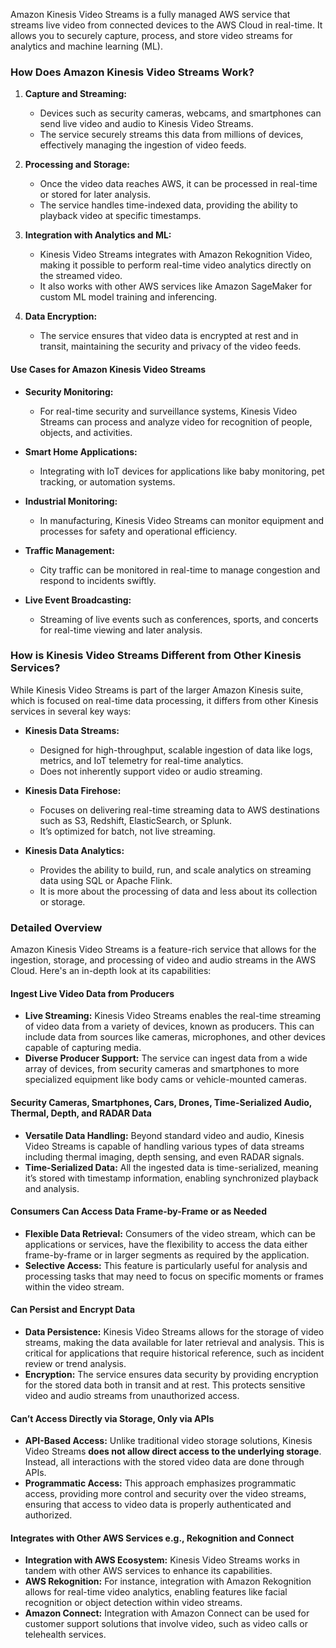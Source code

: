 Amazon Kinesis Video Streams is a fully managed AWS service that streams live video from connected devices to the AWS Cloud in real-time. It allows you to securely capture, process, and store video streams for analytics and machine learning (ML).

### How Does Amazon Kinesis Video Streams Work?

1. **Capture and Streaming:**
    
    - Devices such as security cameras, webcams, and smartphones can send live video and audio to Kinesis Video Streams.
    - The service securely streams this data from millions of devices, effectively managing the ingestion of video feeds.
2. **Processing and Storage:**
    
    - Once the video data reaches AWS, it can be processed in real-time or stored for later analysis.
    - The service handles time-indexed data, providing the ability to playback video at specific timestamps.
3. **Integration with Analytics and ML:**
    
    - Kinesis Video Streams integrates with Amazon Rekognition Video, making it possible to perform real-time video analytics directly on the streamed video.
    - It also works with other AWS services like Amazon SageMaker for custom ML model training and inferencing.
4. **Data Encryption:**
    
    - The service ensures that video data is encrypted at rest and in transit, maintaining the security and privacy of the video feeds.

#### Use Cases for Amazon Kinesis Video Streams

- **Security Monitoring:**
    
    - For real-time security and surveillance systems, Kinesis Video Streams can process and analyze video for recognition of people, objects, and activities.
- **Smart Home Applications:**
    
    - Integrating with IoT devices for applications like baby monitoring, pet tracking, or automation systems.
- **Industrial Monitoring:**
    
    - In manufacturing, Kinesis Video Streams can monitor equipment and processes for safety and operational efficiency.
- **Traffic Management:**
    
    - City traffic can be monitored in real-time to manage congestion and respond to incidents swiftly.
- **Live Event Broadcasting:**
    
    - Streaming of live events such as conferences, sports, and concerts for real-time viewing and later analysis.

### How is Kinesis Video Streams Different from Other Kinesis Services?

While Kinesis Video Streams is part of the larger Amazon Kinesis suite, which is focused on real-time data processing, it differs from other Kinesis services in several key ways:

- **Kinesis Data Streams:**
    
    - Designed for high-throughput, scalable ingestion of data like logs, metrics, and IoT telemetry for real-time analytics.
    - Does not inherently support video or audio streaming.
- **Kinesis Data Firehose:**
    
    - Focuses on delivering real-time streaming data to AWS destinations such as S3, Redshift, ElasticSearch, or Splunk.
    - It’s optimized for batch, not live streaming.
- **Kinesis Data Analytics:**
    
    - Provides the ability to build, run, and scale analytics on streaming data using SQL or Apache Flink.
    - It is more about the processing of data and less about its collection or storage.

### Detailed Overview

Amazon Kinesis Video Streams is a feature-rich service that allows for the ingestion, storage, and processing of video and audio streams in the AWS Cloud. Here's an in-depth look at its capabilities:

#### Ingest Live Video Data from Producers

- **Live Streaming:** Kinesis Video Streams enables the real-time streaming of video data from a variety of devices, known as producers. This can include data from sources like cameras, microphones, and other devices capable of capturing media.
- **Diverse Producer Support:** The service can ingest data from a wide array of devices, from security cameras and smartphones to more specialized equipment like body cams or vehicle-mounted cameras.

#### Security Cameras, Smartphones, Cars, Drones, Time-Serialized Audio, Thermal, Depth, and RADAR Data

- **Versatile Data Handling:** Beyond standard video and audio, Kinesis Video Streams is capable of handling various types of data streams including thermal imaging, depth sensing, and even RADAR signals.
- **Time-Serialized Data:** All the ingested data is time-serialized, meaning it’s stored with timestamp information, enabling synchronized playback and analysis.

#### Consumers Can Access Data Frame-by-Frame or as Needed

- **Flexible Data Retrieval:** Consumers of the video stream, which can be applications or services, have the flexibility to access the data either frame-by-frame or in larger segments as required by the application.
- **Selective Access:** This feature is particularly useful for analysis and processing tasks that may need to focus on specific moments or frames within the video stream.

#### Can Persist and Encrypt Data

- **Data Persistence:** Kinesis Video Streams allows for the storage of video streams, making the data available for later retrieval and analysis. This is critical for applications that require historical reference, such as incident review or trend analysis.
- **Encryption:** The service ensures data security by providing encryption for the stored data both in transit and at rest. This protects sensitive video and audio streams from unauthorized access.

#### Can’t Access Directly via Storage, Only via APIs

- **API-Based Access:** Unlike traditional video storage solutions, Kinesis Video Streams **does not allow direct access to the underlying storage**. Instead, all interactions with the stored video data are done through APIs.
- **Programmatic Access:** This approach emphasizes programmatic access, providing more control and security over the video streams, ensuring that access to video data is properly authenticated and authorized.

#### Integrates with Other AWS Services e.g., Rekognition and Connect

- **Integration with AWS Ecosystem:** Kinesis Video Streams works in tandem with other AWS services to enhance its capabilities.
- **AWS Rekognition:** For instance, integration with Amazon Rekognition allows for real-time video analytics, enabling features like facial recognition or object detection within video streams.
- **Amazon Connect:** Integration with Amazon Connect can be used for customer support solutions that involve video, such as video calls or telehealth services.